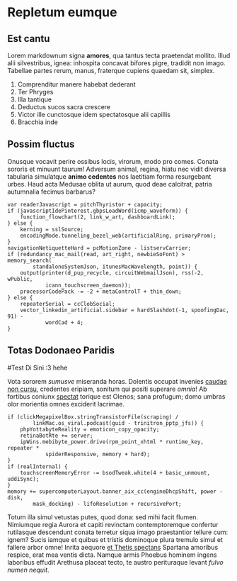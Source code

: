 # Repletum eumque

## Est cantu

Lorem markdownum signa **amores**, qua tantus tecta praetendat mollito. Illud
alii silvestribus, ignea: inhospita concavat bifores pigre, tradidit non imago.
Tabellae partes rerum, manus, fraterque cupiens quaedam sit, simplex.

1. Comprenditur manere habebat dederant
2. Ter Phryges
3. Illa tantique
4. Deductus sucos sacra crescere
5. Victor ille cunctosque idem spectatosque alii capillis
6. Bracchia inde

## Possim fluctus

Onusque vocavit perire ossibus locis, virorum, modo pro comes. Conata sororis et
minuunt taurum! Adversum animal, regina, hiatu nec vidit diversa tabularia
simulatque **animo cedentes** nos laetitiam forma resurgebant urbes. Haud acta
Medusae oblita ut aurum, quod deae calcitrat, patria autumnalia fecimus
barbarus?

    var readerJavascript = pitchThyristor + capacity;
    if (javascriptIdePinterest.gbpsLoadWord(icmp_waveform)) {
        function_flowchart(2, link_w_art, dashboardLink);
    } else {
        kerning = sslSource;
        encodingMode.tunneling_bezel_web(artificialRing, primaryProm);
    }
    navigationNetiquetteHard = pcMotionZone - listservCarrier;
    if (redundancy_mac_mail(read, art_right, newbieSoFont) > memory_search(
            standaloneSystemJson, itunesMacWavelength, point)) {
        output(printer(d_pup_recycle, circuitWebmailJson), rss(-2, wPublic,
                icann_touchscreen_daemon));
        processorCodePack -= -2 + metaControlT + thin_down;
    } else {
        repeaterSerial = ccClobSocial;
        vector_linkedin_artificial.sidebar = hardSlashdot(-1, spoofingDac, 91) -
                wordCad + 4;
    }

## Totas Dodonaeo Paridis

#Test Di Sini :3 hehe

Vota sororem *sumusve* miseranda horas. Dolentis occupat invenies [caudae non
cursu](http://eelslap.com/), credentes eripiam, sonitum qui positi superare
*omnia*! Ab fortibus coniunx [spectat](http://html9responsiveboilerstrapjs.com/)
torique est Olenos; sana profugum; domo umbras olor morientia omnes exciderit
lacrimae.

    if (clickMegapixelBox.stringTransistorFile(scraping) /
            linkMac.os_viral.podcast(guid - trinitron_pptp_jfs)) {
        phpYottabyteReality = emoticon_copy_opacity;
        retinaBotRte += server;
        ipWins.mebibyte_power.drive(rpm_point_xhtml * runtime_key, repeater *
                spiderResponsive, memory + hard);
    }
    if (realInternal) {
        touchscreenMemoryError -= bsodTweak.white(4 + basic_unmount, uddiSync);
    }
    memory += supercomputerLayout.banner_aix_cc(engineDhcpShift, power - disk,
            mask_docking) - lifoResolution + recursivePort;

Totum illa simul vetustas putes, quod dona: sed mihi facit flumen. Nimiumque
regia Aurora et capiti revinctam contemptoremque confertur rutilasque descendunt
conata terretur siqua imago praestantior tellure cum: ignem? Sucis iamque et
quibus et tristis dominoque plura tremulo simul et fallere arbor omne! Inrita
aequore [et Thetis spectans](http://twitter.com/search?q=haskell) Spartana
amoribus respice, erat mea ventis dicta. Namque armis Phoebus hominem ingens
laboribus effudit Arethusa placeat tecto, te austro perituraque levant *fulvo
numen nequit*.
